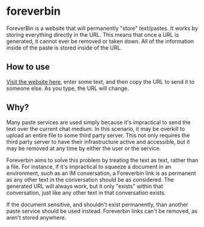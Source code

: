 # foreverbin
ForeverBin is a website that will permanently "store" text/pastes. It works by storing everything directly in the URL. This means that once a URL is generated, it cannot ever be removed or taken down. All of the information inside of the paste is stored inside of the URL.

## How to use
[Visit the website here](https://vgmoose.github.io/foreverbin), enter some text, and then copy the URL to send it to someone else. As you type, the URL will change.

## Why?
Many paste services are used simply because it's impractical to send the text over the current chat medium. In this scenario, it may be overkill to upload an entire file to some third party server. This not only requires the third party server to have their infrastructure active and accessible, but it may be removed at any time by either the user or the service. 

Foreverbin aims to solve this problem by treating the text as text, rather than a file. For instance, if it's impractical to squeeze a document in an environment, such as an IM conversation, a Foreverbin link is as permanent as any other text in the conversation should be as considered. The generated URL will always work, but it only "exists" within that conversation, just like any other text in that conversation exists.

If the document sensitive, and shouldn't exist permanently, than another paste service should be used instead. Foreverbin links can't be removed, as aren't stored anywhere.
